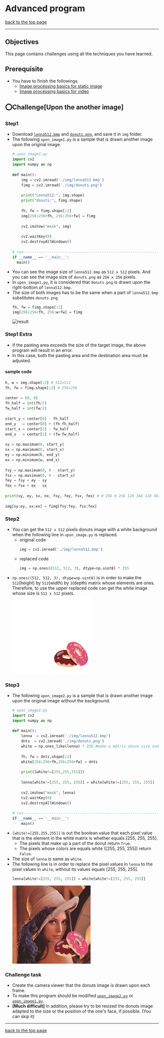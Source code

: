 # Advanced program

[back to the top page](../README.md)

---

## Objectives
This page contains challenges using all the techniques you have learned.

## Prerequisite
- You have to finish the followings.
    - [Image processing basics for static image](../image_processing/basics_image.md)
    - [Image processing basics for video](../image_processing/basics_video.md)

## :o:Challenge[Upon the another image]
### Step1
- Download [`lenna512.bmp`](../image/lenna512.bmp) and [`donuts.png`](../image/donuts.png), and save it in `img` folder.
- The following `upon_image1.py` is a sample that is drawn another image upon the original image.
    ```python
    # upon_image1.py
    import cv2
    import numpy as np

    def main():
        img = cv2.imread('./img/lenna512.bmp')
        fimg = cv2.imread('./img/donuts.png')

        print("Lenna512:", img.shape)
        print("donuts:", fimg.shape)

        fh, fw = fimg.shape[:2]
        img[256:256+fh, 256:256+fw] = fimg

        cv2.imshow("mask", img)

        cv2.waitKey(0)
        cv2.destroyAllWindows()

  # run---------------------------------------------------------------------------------------
  if __name__ == '__main__':
      main()
  ```
- You can see the image size of `lenna512.bmp` as `512 x 512` pixels. And you can see the image size of `donuts.png` as `256 x 256` pixels.
- In `upon_image1.py`, it is considered that `donuts.png` is drawn upon the right-bottom of `lenna512.bmp`.
- The size of both images has to be the same when a part of `lenna512.bmp` substitutes `donuts.png`.
    ```python
    fh, fw = fimg.shape[:2]
    img[256:256+fh, 256:w+fw] = fimg
    ```
    ![result](../image/upon_donuts1.jpg)

### Step1 Extra
- If the pasting area exceeds the size of the target image, the above program will result in an error.
- In this case, both the pasting area and the destination area must be adjusted.
#### sample code
```python
h, w = img.shape[:2] # 512x512
fh, fw = fimg.shape[:2] # 256x256

center = (0, 0)
fh_half = int(fh/2)
fw_half = int(fw/2)

start_y = center[0] - fh_half
end_y   = center[0] + (fh-fh_half)
start_x = center[1] - fw_half
end_x   = center[1] + (fw-fw_half)

sy = np.maximum(0, start_y)
sx = np.maximum(0, start_x)
ey = np.minimum(h, end_y)
ex = np.minimum(w, end_x)

fsy = np.maximum(0, 0 - start_y)
fsx = np.maximum(0, 0 - start_x)
fey = fsy + ey - sy
fex = fsx + ex - sx

print(sy, ey, sx, ex, fsy, fey, fsx, fex) # 0 256 0 256 128 384 128 384

img[sy:ey, sx:ex] = fimg[fsy:fey, fsx:fex]
```

### Step2
- You can get the `512 x 512` pixels donuts image with a white background when the following line in `upon_image.py` is replaced.
  - original code
    ```python
    img = cv2.imread('./img/lenna512.bmp')
    ```
  - replaced code
    ```python
    img = np.ones((512, 512, 3), dtype=np.uint8) * 255
    ```
- `np.ones((512, 512, 3), dtype=np.uint8)` is in order to make the `512`(height) by `512`(width) by `3`(depth) matrix whose elements are ones. Therefore, to use the upper replaced code can get the white image whose size is `512 x 512` pixels.<br>
    ![result](../image/upon_donuts2.jpg)

### Step3
- The following `upon_image2.py` is a sample that is drawn another image upon the original image without the background.
    ```python
    # upon_image2.py
    import cv2
    import numpy as np

    def main():
        lenna  = cv2.imread('./img/lenna512.bmp')
        dnts  = cv2.imread('./img/donuts.png')
        white = np.ones_like(lenna) * 255 #make a matrix whose size and type are the same as lenna

        fh, fw = dnts.shape[:2]
        white[256:256+fh,256:256+fw] = dnts

        print([white!=[255,255,255]])

        lenna[white!=[255, 255, 255]] = white[white!=[255, 255, 255]]

        cv2.imshow("mask", lenna)
        cv2.waitKey(0)
        cv2.destroyAllWindows()

    # run---------------------------------------------------------------------------------------
    if __name__ == '__main__':
        main()
    ```
- `[white!=[255,255,255]]` is out the boolean value that each pixel value that is the element in the white matrix is whether equals \[255, 255, 255\].
  - The pixels that make up a part of the donut return `True`.
  - The pixels whose colors are equals white (\[255, 255, 255\]) return `False`.
- The size of `lenna` is same as `white`.
- The following line is in order to replace the pixel values in `lenna` to the pixel values in `white`, without its values equals \[255, 255, 255\].
    ```python
    lenna[white!=[255, 255, 255]] = white[white!=[255, 255, 255]]
    ```
    ![result](../image/upon_donuts3.jpg)
### Challenge task
- Create the camera viewer that the donuts image is drawn upon each frame.
- To make this program should be modified [`upon_image2.py`](#Step3) or [`upon_image1.py`](#Step1).
- <b>\[Much difficult\]</b> In addition, please try to be resized the donuts image adapted to the size or the position of the one's face, if possible. (You can skip it)


---

[back to the top page](../README.md)
